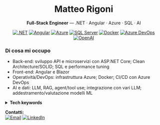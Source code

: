 <div align="center">

# Matteo Rigoni  
**Full-Stack Engineer** — .NET · Angular · Azure · SQL · AI

[![.NET](https://img.shields.io/badge/.NET-512BD4?logo=dotnet&logoColor=white&style=for-the-badge)]()
[![Angular](https://img.shields.io/badge/Angular-DD0031?logo=angular&logoColor=white&style=for-the-badge)]()
[![Azure](https://img.shields.io/badge/Azure-0078D4?logo=microsoftazure&logoColor=white&style=for-the-badge)]()
[![SQL Server](https://img.shields.io/badge/SQL%20Server-CC2927?logo=microsoftsqlserver&logoColor=white&style=for-the-badge)]()
[![Docker](https://img.shields.io/badge/Docker-2496ED?logo=docker&logoColor=white&style=for-the-badge)]()
[![Azure DevOps](https://img.shields.io/badge/Azure%20DevOps-0078D7?logo=azuredevops&logoColor=white&style=for-the-badge)]()
[![OpenAI](https://img.shields.io/badge/OpenAI-000000?logo=openai&logoColor=white&style=for-the-badge)]()

</div>

### Di cosa mi occupo
- Back-end: sviluppo API e microservizi con ASP.NET Core; Clean Architecture/SOLID; SQL e performance tuning
- Front-end: Angular e Blazor
- Operatività/DevOps: infrastruttura Azure; Docker; CI/CD con Azure DevOps
- AI e dati: LLM, RAG, agent/tool use; integrazione con vari LLM; addestramento/valutazione modelli ML

<details>
  <summary><b>Tech keywords</b></summary>
  
  `C#` `ASP.NET Core` `Angular` `TypeScript` `Azure` `SQL Server` `Azure SQL`  
  `Docker` `Azure DevOps` `Service Bus` `Storage` `CI/CD` `LLM` `RAG` `Agents` `Observability`
</details>

**Contatti:**  
[![Email](https://img.shields.io/badge/Email-matteo.rigoni2%40gmail.com-informational)](mailto:matteo.rigoni2@gmail.com)
[![LinkedIn](https://img.shields.io/badge/LinkedIn-matteo--rigoni-blue?logo=linkedin)](https://www.linkedin.com/in/matteo-rigoni-63440b114/)



<!---
MatteoRigoni/MatteoRigoni is a ✨ special ✨ repository because its `README.md` (this file) appears on your GitHub profile.
You can click the Preview link to take a look at your changes.
--->
